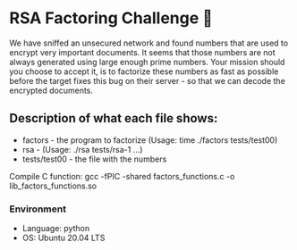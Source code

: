 # RSA Factoring Challenge :snake:

We have sniffed an unsecured network and found numbers that are used to encrypt very important documents. It seems that those numbers are not always generated using large enough prime numbers. Your mission should you choose to accept it, is to factorize these numbers as fast as possible before the target fixes this bug on their server - so that we can decode the encrypted documents.

## Description of what each file shows:
* factors - the program to factorize (Usage: time ./factors tests/test00)
* rsa - (Usage: ./rsa tests/rsa-1 ...)
* tests/test00 - the file with the numbers

Compile C function: gcc -fPIC -shared factors_functions.c -o lib_factors_functions.so 


### Environment
* Language: python
* OS: Ubuntu 20.04 LTS


